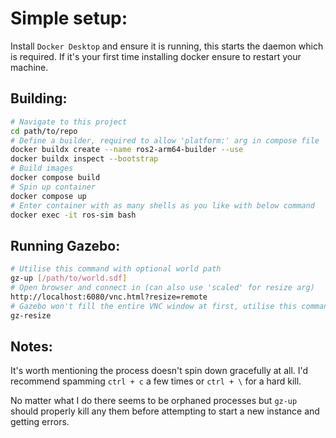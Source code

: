 # Simple setup:

Install `Docker Desktop` and ensure it is running, this starts the daemon which is required. If it's your first time installing docker ensure to restart your machine.

## Building:
```bash
# Navigate to this project
cd path/to/repo
# Define a builder, required to allow 'platform:' arg in compose file
docker buildx create --name ros2-arm64-builder --use
docker buildx inspect --bootstrap
# Build images
docker compose build
# Spin up container
docker compose up
# Enter container with as many shells as you like with below command
docker exec -it ros-sim bash
```

## Running Gazebo:
```bash
# Utilise this command with optional world path
gz-up [/path/to/world.sdf]
# Open browser and connect in (can also use 'scaled' for resize arg)
http://localhost:6080/vnc.html?resize=remote
# Gazebo won't fill the entire VNC window at first, utilise this command while gazebo is up to fix
gz-resize
```

## Notes:
It's worth mentioning the process doesn't spin down gracefully at all. I'd recommend spamming `ctrl + c`
a few times or `ctrl + \` for a hard kill. 

No matter what I do there seems to be orphaned processes but `gz-up` should properly kill any them before attempting to start a new instance and getting errors.
